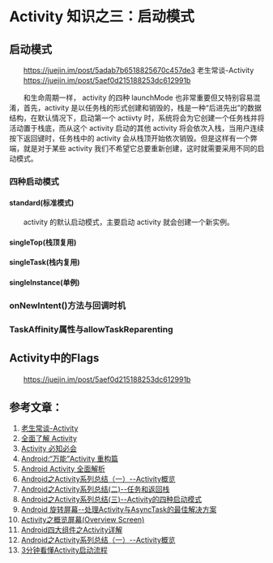# Activity 知识之三：启动模式

## 启动模式
　　https://juejin.im/post/5adab7b6518825670c457de3 老生常谈-Activity
　　https://juejin.im/post/5aef0d215188253dc612991b

　　和生命周期一样， activity 的四种 launchMode 也非常重要但又特别容易混淆，首先，activity 是以任务栈的形式创建和销毁的，栈是一种“后进先出”的数据结构，在默认情况下，启动第一个 actiivty 时，系统将会为它创建一个任务栈并将活动置于栈底，而从这个 activity 启动的其他 activity 将会依次入栈，当用户连续按下返回键时，任务栈中的 activity 会从栈顶开始依次销毁。但是这样有一个弊端，就是对于某些 activity 我们不希望它总要重新创建，这时就需要采用不同的启动模式。

### 四种启动模式

#### standard(标准模式)
　　activity 的默认启动模式，主要启动 activity 就会创建一个新实例。


#### singleTop(栈顶复用)

#### singleTask(栈内复用)

#### singleInstance(单例)

### onNewIntent()方法与回调时机

### TaskAffinity属性与allowTaskReparenting




## Activity中的Flags
　　https://juejin.im/post/5aef0d215188253dc612991b

## 参考文章：
1. [老生常谈-Activity](https://juejin.im/post/5adab7b6518825670c457de3)
2. [全面了解 Activity](https://juejin.im/entry/589847f7128fe10058ebd803)
3. [Activity 必知必会](https://juejin.im/post/5aef0d215188253dc612991b)
4. [Android:“万能”Activity 重构篇](https://juejin.im/entry/574b7ec52e958a005eed0788)
5. [Android Activity 全面解析](https://juejin.im/entry/57db6332d203090069d3466d)
6. [Android之Activity系列总结（一）--Activity概览](https://www.cnblogs.com/jycboy/p/6367282.html)
7. [Android之Activity系列总结(二)--任务和返回栈](https://www.cnblogs.com/jycboy/p/6367330.html)
8. [Android之Activity系列总结(三)--Activity的四种启动模式](https://www.cnblogs.com/jycboy/p/6367829.html)
9. [Android 旋转屏幕--处理Activity与AsyncTask的最佳解决方案](http://www.cnblogs.com/jycboy/p/save_state_data.html)
10. [Activity之概览屏幕(Overview Screen)](https://www.cnblogs.com/jycboy/p/overview_screen.html)
11. [Android四大组件之Activity详解](https://www.cnblogs.com/caobotao/p/4987015.html)
12. [Android之Activity系列总结（一）--Activity概览](https://www.cnblogs.com/jycboy/p/6367282.html)
13. [3分钟看懂Activity启动流程](https://www.jianshu.com/p/9ecea420eb52)